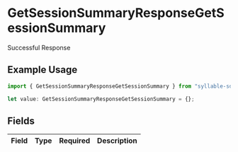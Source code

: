 # GetSessionSummaryResponseGetSessionSummary

Successful Response

## Example Usage

```typescript
import { GetSessionSummaryResponseGetSessionSummary } from "syllable-sdk/models/operations";

let value: GetSessionSummaryResponseGetSessionSummary = {};
```

## Fields

| Field       | Type        | Required    | Description |
| ----------- | ----------- | ----------- | ----------- |